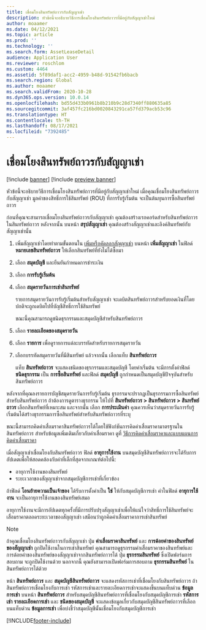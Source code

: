 ```yaml
---
title: เชื่อมโยงสินทรัพย์ถาวรกับสัญญาเช่า
description: หัวข้อนี้จะอธิบายวิธีการเชื่อมโยงสินทรัพย์ถาวรที่มีอยู่กับสัญญาเช่าใหม่
author: moaamer
ms.date: 04/12/2021
ms.topic: article
ms.prod: ''
ms.technology: ''
ms.search.form: AssetLeaseDetail
audience: Application User
ms.reviewer: roschlom
ms.custom: 4464
ms.assetid: 5f89daf1-acc2-4959-b48d-91542fb6bacb
ms.search.region: Global
ms.author: moaamer
ms.search.validFrom: 2020-10-28
ms.dyn365.ops.version: 10.0.14
ms.openlocfilehash: bd55d433b0961b8b210b9c28d7340ff880635a85
ms.sourcegitcommit: 3af457fc216bd0020843291ca57fd379acb53c96
ms.translationtype: HT
ms.contentlocale: th-TH
ms.lasthandoff: 08/17/2021
ms.locfileid: "7392485"
---
```

# <a name="associate-fixed-assets-with-leases"></a>เชื่อมโยงสินทรัพย์ถาวรกับสัญญาเช่า

[!include [banner](../includes/banner.md)]
[!include [preview banner](../includes/preview-banner.md)]

หัวข้อนี้จะอธิบายวิธีการเชื่อมโยงสินทรัพย์ถาวรที่มีอยู่กับสัญญาเช่าใหม่ เมื่อคุณเชื่อมโยงสินทรัพย์ถาวรกับสัญญาเช่า มูลค่าของสิทธิ์การใช้สินทรัพย์ (ROU) ที่การรับรู้เริ่มต้น จะเป็นต้นทุนการซื้อสินทรัพย์ถาวร

ก่อนที่คุณจะสามารถเชื่อมโยงสินทรัพย์ถาวรกับสัญญาเช่า คุณต้องสร้างเรกคอร์ดสำหรับสินทรัพย์ถาวรในสินทรัพย์ถาวร หลังจากนั้น บนหน้า **สรุปสัญญาเช่า** คุณต้องสร้างสัญญาเช่าและลิงค์สินทรัพย์กับสัญญาเช่านั้น

1. เพิ่มสัญญาเช่าโดยทำตามขั้นตอนใน [เพิ่มหรือคัดลอกสัญญาเช่า](add-lease.md) บนหน้า **เพิ่มสัญญาเช่า** ในฟิลด์ **หมายเลขสินทรัพย์ถาวร** ให้เลือกสินทรัพย์ที่ยังไม่ได้ซื้อมา
2. เลือก **สมุดบัญชี** และยืนยันกำหนดการชำระเงิน
3. เลือก **การรับรู้เริ่มต้น**
4. เลือก **สมุดรายวันการเช่าสินทรัพย์**

    รายการสมุดรายวันการรับรู้เริ่มต้นสำหรับสัญญาเช่า จะเดบิตสินทรัพย์ถาวรสำหรับยอดเงินที่โดยปกติจะถูกเดบิตไปที่บัญชีสิทธิ์การใช้สินทรัพย์

    ขณะนี้คุณสามารถดูชนิดธุรกรรมและสมุดบัญชีสำหรับสินทรัพย์ถาวร

5. เลือก  **รายละเอียดของสมุดรายวัน**
6. เลือก **รายการ** เพื่อดูรายการแต่ละบรรทัดสำหรับรายการสมุดรายวัน
7. เลือกบรรทัดสมุดรายวันที่มีสินทรัพย์ แล้วจากนั้น เลือกแท็บ **สินทรัพย์ถาวร**

    แท็บ **สินทรัพย์ถาวร** จะแสดงชนิดของธุรกรรมและสมุดบัญชี โดยค่าเริ่มต้น จะมีการตั้งค่าฟิลด์ **ชนิดธุรกรรม** เป็น **การซื้อสินทรัพย์** และฟิลด์ **สมุดบัญชี** ถูกกำหนดเป็นสมุดบัญชีปัจจุบันสำหรับสินทรัพย์ถาวร

หลังจากที่คุณลงรายการบัญชีสมุดรายวันการรับรู้เริ่มต้น ธุรกรรมจะปรากฏเป็นธุรกรรมการซื้อสินทรัพย์สำหรับสินทรัพย์ถาวร ถ้าต้องการดูตารางธุรกรรม ให้ไปที่ **สินทรัพย์ถาวร \> สินทรัพย์ถาวร \> สินทรัพย์ถาวร** เลือกสินทรัพย์ที่เหมาะสม และจากนั้น เลือก **การประเมินค่า** คุณควรเห็นว่าสมุดรายวันการรับรู้เริ่มต้นได้สร้างธุรกรรมการซื้อสินทรัพย์สำหรับสินทรัพย์ถาวรที่ระบุ

ขณะนี้สามารถคิดค่าเสื่อมราคาสินทรัพย์ถาวรได้โดยใช้ฟังก์ชันการคิดค่าเสื่อมราคามาตรฐานในสินทรัพย์ถาวร สำหรับข้อมูลเพิ่มเติมเกี่ยวกับค่าเสื่อมราคา ดูที่ [วิธีการคิดค่าเสื่อมราคาและแบบแผนการคิดค่าเสื่อมราคา](../fixed-assets/depreciation-methods-conventions.md)

เมื่อสัญญาเช่าเชื่อมโยงกับสินทรัพย์ถาวร ฟิลด์ **อายุการใช้งาน** บนสมุดบัญชีสินทรัพย์ถาวรจะได้รับการอัปเดตเพื่อให้สอดคล้องกับค่าที่เล็กที่สุดจากเกณฑ์ต่อไปนี้: 

 - อายุการใช้งานของสินทรัพย์
 - ระยะเวลาของสัญญาเช่าจากสมุดบัญชีการเช่าที่เกี่ยวข้อง

ถ้าฟิลด์ **โอนย้ายความเป็นเจ้าของ** ได้รับการตั้งค่าเป็น **ใช่** ให้กับสมุดบัญชีการเช่า ค่าในฟิลด์ **อายุการใช้งาน** จะเป็นอายุการใช้งานของสินทรัพย์เสมอ 
 
อายุการใช้งานจะมีการอัปเดตทุกครั้งที่มีการปรับปรุงสัญญาเช่าเพื่อให้แน่ใจว่าสิทธิ์การใช้สินทรัพย์จะเสื่อมราคาตลอดระยะเวลาของสัญญาเช่า เสมือนว่าถูกคิดค่าเสื่อมราคาการเช่าสินทรัพย์

> [!NOTE]
> ถ้าคุณเชื่อมโยงสินทรัพย์ถาวรกับสัญญาเช่า ปุ่ม **ค่าเสื่อมราคาสินทรัพย์** และ **การด้อยค่าของสินทรัพย์ของสัญญาเช่า** ถูกปิดใช้งานในการเช่าสินทรัพย์ คุณสามารถดูธุรกรรมค่าเสื่อมราคาของสินทรัพย์และการด้อยค่าของสินทรัพย์ของสัญญาเช่าจากสินทรัพย์ถาวรได้ ปุ่ม **ธุรกรรมสินทรัพย์** ซึ่งเปิดฟอร์มการสอบถาม จะถูกปิดใช้งานด้วย นอกจากนี้ คุณยังสามารถเปิดฟอร์มการสอบถาม **ธุรกรรมสินทรัพย์** ในสินทรัพย์ถาวรได้ด้วย  

หน้า **สินทรัพย์ถาวร** และ **สมุดบัญชีสินทรัพย์ถาวร** จะแสดงรหัสการเช่าที่เชื่อมโยงกับสินทรัพย์ถาวร ถ้าสินทรัพย์ถาวรเชื่อมโยงกับการเช่า รหัสการเช่าและรายละเอียดการเช่าจะแสดงขึ้นบนแท็บด่วน **ข้อมูลการเช่า** บนหน้า **สินทรัพย์ถาวร** สำหรับสมุดบัญชีสินทรัพย์ถาวรที่เชื่อมโยงกับสมุดบัญชีการเช่า **รหัสการเช่า** **รายละเอียดการเช่า** และ **ชนิดของสมุดบัญชี** จะแสดงข้อมูลเกี่ยวกับสมุดบัญชีสินทรัพย์ถาวรที่เลือกบนแท็บด่วน **ข้อมูลการเช่า** เพื่อบ่งชี้ว่าสมุดบัญชีนั้นเชื่อมโยงกับสมุดบัญชีการเช่า

[!INCLUDE[footer-include](../../includes/footer-banner.md)]
